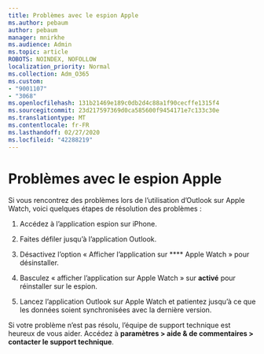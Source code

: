 ```yaml
---
title: Problèmes avec le espion Apple
ms.author: pebaum
author: pebaum
manager: mnirkhe
ms.audience: Admin
ms.topic: article
ROBOTS: NOINDEX, NOFOLLOW
localization_priority: Normal
ms.collection: Adm_O365
ms.custom:
- "9001107"
- "3068"
ms.openlocfilehash: 131b21469e189c0db2d4c88a1f90cecffe1315f4
ms.sourcegitcommit: 23d217597369d0ca585600f9454171e7c133c30e
ms.translationtype: MT
ms.contentlocale: fr-FR
ms.lasthandoff: 02/27/2020
ms.locfileid: "42288219"
---
```

# <a name="trouble-with-the-apple-watch"></a>Problèmes avec le espion Apple

Si vous rencontrez des problèmes lors de l’utilisation d’Outlook sur Apple Watch, voici quelques étapes de résolution des problèmes : 

1. Accédez à l’application espion sur iPhone.

2. Faites défiler jusqu’à l’application Outlook.

3. Désactivez l’option « Afficher l’application sur **** Apple Watch » pour désinstaller.

4. Basculez « afficher l’application sur Apple Watch » sur **activé** pour réinstaller sur le espion.

5. Lancez l’application Outlook sur Apple Watch et patientez jusqu’à ce que les données soient synchronisées avec la dernière version. 

Si votre problème n’est pas résolu, l’équipe de support technique est heureux de vous aider. Accédez à **paramètres > aide & de commentaires > contacter le support technique**. 